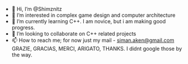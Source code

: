 - 👋 Hi, I’m @Shimznitz
- 👀 I’m interested in complex game design and computer architecture
- 🌱 I’m currently learning C++. I am novice, but i am making good progress.
- 💞️ I’m looking to collaborate on C++ related projects
- 📫 How to reach me; for now just my mail - siman.aken@gmail.com
GRAZIE, GRACIAS, MERCI, ARIGATO, THANKS.
I didnt google those by the way.

<!---
Shimznitz/Shimznitz is a ✨ special ✨ repository because its `README.md` (this file) appears on your GitHub profile.
You can click the Preview link to take a look at your changes.
--->
